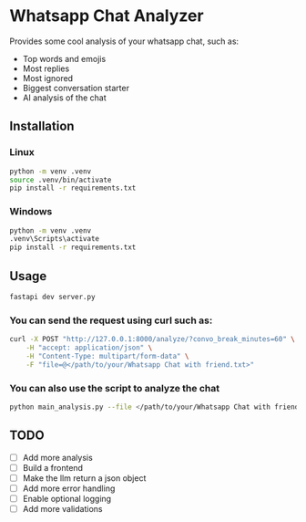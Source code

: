 # Whatsapp Chat Analyzer
Provides some cool analysis of your whatsapp chat, such as:
- Top words and emojis
- Most replies
- Most ignored
- Biggest conversation starter
- AI analysis of the chat

## Installation

### Linux
```bash
python -m venv .venv
source .venv/bin/activate
pip install -r requirements.txt
```

### Windows
```bash
python -m venv .venv
.venv\Scripts\activate
pip install -r requirements.txt
```

## Usage
```bash
fastapi dev server.py
```

### You can send the request using curl such as:
```bash
curl -X POST "http://127.0.0.1:8000/analyze/?convo_break_minutes=60" \
    -H "accept: application/json" \
    -H "Content-Type: multipart/form-data" \
    -F "file=@</path/to/your/Whatsapp Chat with friend.txt>"
```

### You can also use the script to analyze the chat
```bash
python main_analysis.py --file </path/to/your/Whatsapp Chat with friend.txt>
```

## TODO
- [ ] Add more analysis
- [ ] Build a frontend
- [ ] Make the llm return a json object
- [ ] Add more error handling
- [ ] Enable optional logging
- [ ] Add more validations